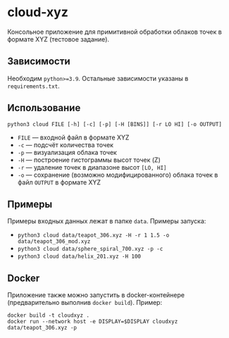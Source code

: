 # cloud-xyz
Консольное приложение для примитивной обработки облаков точек в формате XYZ (тестовое задание).

## Зависимости

Необходим `python>=3.9`. Остальные зависимости указаны в `requirements.txt`.

## Использование

`python3 cloud FILE [-h] [-c] [-p] [-H [BINS]] [-r LO HI] [-o OUTPUT]`

- `FILE` — входной файл в формате XYZ
- `-c` — подсчёт количества точек
- `-p` — визуализация облака точек
- `-H` — построение гистограммы высот точек (Z)
- `-r` — удаление точек в диапазоне высот `[LO, HI]`
- `-o` — сохранение (возможно модифицированного) облака точек в файл `OUTPUT` в формате XYZ

## Примеры

Примеры входных данных лежат в папке `data`. Примеры запуска:

- `python3 cloud data/teapot_306.xyz -H -r 1 1.5 -o data/teapot_306_mod.xyz`
- `python3 cloud data/sphere_spiral_700.xyz -p -c`
- `python3 cloud data/helix_201.xyz -H 100 `

## Docker

Приложение также можно запустить в docker-контейнере (предварительно выполнив `docker build`). Пример:

```
docker build -t cloudxyz .
docker run --network host -e DISPLAY=$DISPLAY cloudxyz data/teapot_306.xyz -p
```
